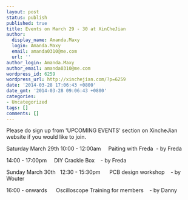 ```yaml
---
layout: post
status: publish
published: true
title: Events on March 29 - 30 at XinCheJian
author:
  display_name: Amanda.Maxy
  login: Amanda.Maxy
  email: amanda0310@me.com
  url: ''
author_login: Amanda.Maxy
author_email: amanda0310@me.com
wordpress_id: 6259
wordpress_url: http://xinchejian.com/?p=6259
date: '2014-03-28 17:06:43 +0800'
date_gmt: '2014-03-28 09:06:43 +0800'
categories:
- Uncategorized
tags: []
comments: []
---
```

<p><!--:en-->Please do sign up from 'UPCOMING EVENTS' section on XincheJian website if you would like to join.</p>
<p>Saturday March 29th 10:00 - 12:00am &nbsp; &nbsp; Paiting with Freda &nbsp;- by Freda</p>
<p>14:00 - 17:00pm &nbsp; &nbsp; DIY Crackle Box &nbsp; &nbsp;- by Freda</p>
<p>Sunday March 30th &nbsp; 12:30 - 15:30pm &nbsp; &nbsp; &nbsp;PCB design workshop &nbsp; &nbsp;- by Wouter</p>
<p>16:00 - onwards &nbsp; &nbsp; &nbsp;Oscilloscope Training for members &nbsp; &nbsp;- by Danny<!--:--></p>
